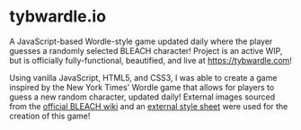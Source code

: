 # tybwardle.io
A JavaScript-based Wordle-style game updated daily where the player guesses a randomly selected BLEACH character! Project is an active WIP, but is officially fully-functional, beautified, and live at <a href="">https://tybwardle.com</a>!

Using vanilla JavaScript, HTML5, and CSS3, I was able to create a game inspired by the New York Times' Wordle game that allows for players to guess a new random character, updated daily! External images sourced from the <a href="https://bleach.fandom.com/wiki/Bleach_Wiki">official BLEACH wiki</a> and an <a href="https://watercss.kognise.dev/">external style sheet</a> were used for the creation of this game!
